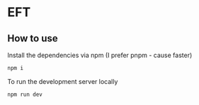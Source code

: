# EFT

## How to use

Install the dependencies via npm (I prefer pnpm - cause faster)

```bash
npm i
```

To run the development server locally

```bash
npm run dev
```
